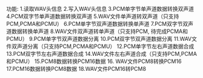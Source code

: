 功能:
1.读取WAV头信息
2.写入WAV头信息
3.PCM单字节单声道数据转换双声道
4.PCM双字节单声道数据转换双声道
5.WAV文件单声道转双声道（只支持PCM,PCMA和PCMU）
6.PCM单字节双声道数据转换单声道
7.PCM双字节双声道数据转换单声道
8.WAV文件双声道转单声道（只支持PCM, 待完成PCMA和PCMU）
9.PCM单字节双声道数据分离
10.PCM双字节双声道数据分离
11.WAV文件双声道分离（只支持PCM,PCMA和PCMU）
12.PCM单字节左右声道数据合成
13.PCM双字节左右声道数据合成
14.WAV文件左右声道合成（只支持PCM,PCMA和PCMU）
15.PCM8数据转换PCM16数据
16. WAV文件PCM8转换PCM16
17.PCM16数据转换PCM8数据
18.WAV文件PCM16转PCM8
